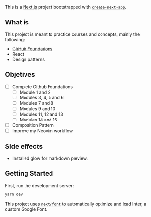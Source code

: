 This is a [Next.js](https://nextjs.org/) project bootstrapped with [`create-next-app`](https://github.com/vercel/next.js/tree/canary/packages/create-next-app).

## What is
This project is meant to practice courses and concepts, mainly the following:  
- [GitHub Foundations](https://learn.microsoft.com/en-us/collections/o1njfe825p602p)
- React
- Design patterns


## Objetives
- [ ] Complete Github Foundations
    - [ ] Module 1 and 2
    - [ ] Modules 3, 4, 5 and 6
    - [ ] Modules 7 and 8
    - [ ] Modules 9 and 10
    - [ ] Modules 11, 12 and 13
    - [ ] Modules 14 and 15
- [ ] Composition Pattern 
- [ ] Improve my Neovim workflow

## Side effects 
- Installed glow for markdown preview.

## Getting Started

First, run the development server:

```bash
yarn dev
```

This project uses [`next/font`](https://nextjs.org/docs/basic-features/font-optimization) to automatically optimize and load Inter, a custom Google Font.

